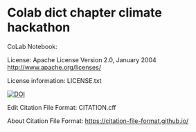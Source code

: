 # Colab dict chapter climate hackathon

CoLab Notebook:  

License: Apache License Version 2.0, January 2004 http://www.apache.org/licenses/

License information: LICENSE.txt

[![DOI](https://zenodo.org/badge/DOI/10.5281/zenodo.10817161.svg)](https://doi.org/10.5281/zenodo.10817161)


Edit Citation File Format: CITATION.cff

About Citation File Format: https://citation-file-format.github.io/
